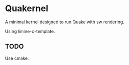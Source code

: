 # Quakernel

A minimal kernel designed to run Quake with sw rendering.

Using limine-c-template.

## TODO
Use cmake.